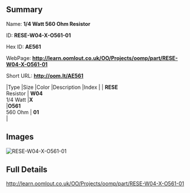 

## Summary
 
Name: __1/4 Watt 560 Ohm Resistor__

ID: __RESE-W04-X-O561-01__

Hex ID: __AE561__

WebPage: __http://learn.oomlout.co.uk/OO/Projects/oomp/part/RESE-W04-X-O561-01__

Short URL: __http://oom.lt/AE561__


|Type   |Size   |Color   |Description   |Index   |
| __RESE__ <br>Resistor  | __W04__<br>1/4 Watt   |__X__<br>    |__O561__<br>560 Ohm    | __01__<br>  |


## Images
![RESE-W04-X-O561-01](http://oomlout.com/oomp-gen/parts/RESE-W04-X-O561-01/RESE-W04-X-O561-01_420.jpg)

## Full Details

 http://learn.oomlout.co.uk/OO/Projects/oomp/part/RESE-W04-X-O561-01

